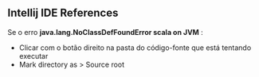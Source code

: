 ## Intellij IDE References

Se o erro **java.lang.NoClassDefFoundError scala on JVM** :
- Clicar com o botão direito na pasta do código-fonte que está tentando executar
- Mark directory as > Source root